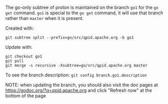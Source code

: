 The go-only subtree of proton is maintained on the branch `go1` for the `go get`
command.  `go1` is special to the `go get` command, it will use that branch
rather than `master` when it is present.

Created with:

    git subtree split --prefix=go/src/qpid.apache.org -b go1

Update with:

    git checkout go1
    git pull
    git merge -s recursive -Xsubtree=go/src/qpid.apache.org master

To see the branch description: `git config branch.go1.description`

NOTE: when updating the branch, you should also visit the doc pages at
https://godoc.org/?q=qpid.apache.org and click "Refresh now" at the bottom of
the page

